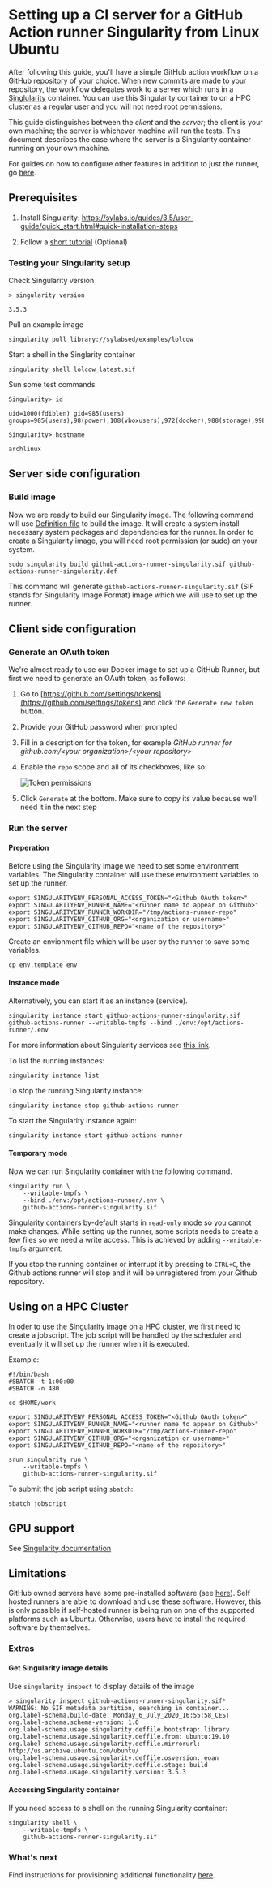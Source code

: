 # Setting up a CI server for a GitHub Action runner Singularity from Linux Ubuntu

After following this guide, you'll have a simple GitHub action workflow on a GitHub repository of your choice. When new commits are made to your repository, the workflow delegates work to a server which runs in a [Singlularity](https://sylabs.io/singularity/) container. You can use this Singularity container to on a HPC cluster as a regular user and you will not need root permissions.

This guide distinguishes between the _client_ and the _server_; the client is your own machine; the server is whichever
machine will run the tests. This document describes the case where the server is a Singularity container running on your own machine.

For guides on how to configure other features in addition to just the runner, go [here](/README.md).

## Prerequisites

1. Install Singularity: https://sylabs.io/guides/3.5/user-guide/quick_start.html#quick-installation-steps

2. Follow a [short tutorial](https://sylabs.io/guides/3.5/user-guide/quick_start.html#overview-of-the-singularity-interface) (Optional)

### Testing your Singularity setup

Check Singularity version
```shell
> singularity version

3.5.3
```

Pull an example image

```shell
singularity pull library://sylabsed/examples/lolcow
```

Start a shell in the Singlarity container

```shell
singularity shell lolcow_latest.sif
```

Sun some test commands

```shell
Singularity> id

uid=1000(fdiblen) gid=985(users) groups=985(users),98(power),108(vboxusers),972(docker),988(storage),998(wheel)

Singularity> hostname

archlinux
```

## Server side configuration

### Build image

Now we are ready to build our Singularity image. The following command will use [Definition file](github-actions-runner-singularity.def) to build the image. It will create a system install necessary system packages and dependencies for the runner. In order to create a Singularity image, you will need root permission (or sudo) on your system.

```shell
sudo singularity build github-actions-runner-singularity.sif github-actions-runner-singularity.def
```

This command will generate ``github-actions-runner-singularity.sif`` (SIF stands for Singularity Image Format) image which we will use to set up the runner.

## Client side configuration

### Generate an OAuth token

We're almost ready to use our Docker image to set up a GitHub Runner, but first we need to
generate an OAuth token, as follows:

1. Go to [https://github.com/settings/tokens](https://github.com/settings/tokens) and click the ``Generate new token`` button.
2. Provide your GitHub password when prompted
3. Fill in a description for the token, for example _GitHub runner for github.com/&lt;your organization&gt;/&lt;your repository&gt;_
4. Enable the ``repo`` scope and all of its checkboxes, like so:

    ![Token permissions](/images/token_permissions.png)

5. Click ``Generate`` at the bottom. Make sure to copy its value because we'll need it in the next step

### Run the server

#### Preperation
Before using the Singularity image we need to set some environment variables. The Singularity container will use these environment variables to set up the runner.

```shell
export SINGULARITYENV_PERSONAL_ACCESS_TOKEN="<Github OAuth token>"
export SINGULARITYENV_RUNNER_NAME="<runner name to appear on Github>"
export SINGULARITYENV_RUNNER_WORKDIR="/tmp/actions-runner-repo"
export SINGULARITYENV_GITHUB_ORG="<organization or username>"
export SINGULARITYENV_GITHUB_REPO="<name of the repository>"
```

Create an envionment file which will be user by the runner to save some variables.

```shell
cp env.template env
```

#### Instance mode

Alternatively, you can start it as an instance (service).

```shell
singularity instance start github-actions-runner-singularity.sif github-actions-runner --writable-tmpfs --bind ./env:/opt/actions-runner/.env
```

For more information about Singularity services see [this link](https://sylabs.io/guides/3.5/user-guide/running_services.html).


To list the running instances:

```shell
singularity instance list
```

To stop the running Singularity instance:

```shell
singularity instance stop github-actions-runner
```

To start the Singularity instance again:

```shell
singularity instance start github-actions-runner
```

#### Temporary mode

Now we can run Singularity container with the following command.

```shell
singularity run \
    --writable-tmpfs \
    --bind ./env:/opt/actions-runner/.env \
    github-actions-runner-singularity.sif
```

Singularity containers by-default starts in ``read-only`` mode so you cannot make changes. While setting up the runner, some scripts needs to create a few files so we need a write access. This is achieved by adding ``--writable-tmpfs`` argument.

If you stop the running container or interrupt it by pressing to ``CTRL+C``, the Github actions runner will stop and it will be unregistered from your Github repository.

## Using on a HPC Cluster

In oder to use the Singularity image on a HPC cluster, we first need to create a jobscript. The job script will be handled by the scheduler and eventually it will set up the runner when it is executed.

Example:
```
#!/bin/bash
#SBATCH -t 1:00:00
#SBATCH -n 480

cd $HOME/work

export SINGULARITYENV_PERSONAL_ACCESS_TOKEN="<Github OAuth token>"
export SINGULARITYENV_RUNNER_NAME="<runner name to appear on Github>"
export SINGULARITYENV_RUNNER_WORKDIR="/tmp/actions-runner-repo"
export SINGULARITYENV_GITHUB_ORG="<organization or username>"
export SINGULARITYENV_GITHUB_REPO="<name of the repository>"

srun singularity run \
    --writable-tmpfs \
    github-actions-runner-singularity.sif
```

To submit the job script using ``sbatch``:

```shell
sbatch jobscript
```

## GPU support

See [Singularity documentation](https://sylabs.io/guides/3.5/user-guide/gpu.html)

## Limitations

GitHub owned servers have some pre-installed software (see [here](https://docs.github.com/en/actions/reference/software-installed-on-github-hosted-runners)). Self hosted runners are able to download and use these software. However, this is only possible if self-hosted runner is being run on one of the supported platforms such as Ubuntu. Otherwise, users have to install the required software by themselves.

### Extras

#### Get Singularity image details

Use `singularity inspect` to display details of the image

```shell
> singularity inspect github-actions-runner-singularity.sif*
WARNING: No SIF metadata partition, searching in container...
org.label-schema.build-date: Monday_6_July_2020_16:55:58_CEST
org.label-schema.schema-version: 1.0
org.label-schema.usage.singularity.deffile.bootstrap: library
org.label-schema.usage.singularity.deffile.from: ubuntu:19.10
org.label-schema.usage.singularity.deffile.mirrorurl: http://us.archive.ubuntu.com/ubuntu/
org.label-schema.usage.singularity.deffile.osversion: eoan
org.label-schema.usage.singularity.deffile.stage: build
org.label-schema.usage.singularity.version: 3.5.3
```

#### Accessing Singularity container

If you need access to a shell on the running Singularity container:

```shell
singularity shell \
    --writable-tmpfs \
    github-actions-runner-singularity.sif
```

### What's next

Find instructions for provisioning additional functionality [here](../README.md).
